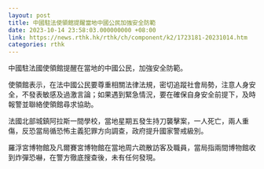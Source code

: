 ```yaml
---
layout: post
title: 中國駐法使領館提醒當地中國公民加強安全防範
date: 2023-10-14 23:58:03.000000000 +08:00
link: https://news.rthk.hk/rthk/ch/component/k2/1723181-20231014.htm
categories: rthk
---
```


中國駐法國使領館提醒在當地的中國公民，加強安全防範。

使領館表示，在法中國公民要尊重相關法律法規，密切追蹤社會局勢，注意人身安全，不發表敏感及過激言論；如果遇到緊急情況，要在確保自身安全前提下，及時報警並聯絡使領館尋求協助。

法國北部城鎮阿拉斯一間學校，當地星期五發生持刀襲擊案，一人死亡，兩人重傷，反恐當局循恐怖主義犯罪方向調查，政府提升國家警戒級別。

羅浮宮博物館及凡爾賽宮博物館在當地周六疏散訪客及職員，當局指兩間博物館收到炸彈恐嚇，在警方徹底搜查後，未有任何發現。
